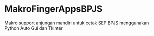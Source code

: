 # MakroFingerAppsBPJS
Makro support anjungan mandiri untuk cetak SEP BPJS menggunakan Python Auto Gui dan Tkinter
